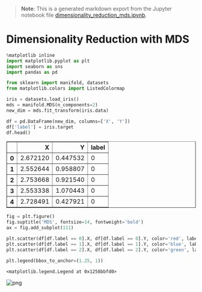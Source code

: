 >**Note**: This is a generated markdown export from the Jupyter notebook file [dimensionality_reduction_mds.ipynb](dimensionality_reduction_mds.ipynb).

# Dimensionality Reduction with MDS


```python
%matplotlib inline
import matplotlib.pyplot as plt
import seaborn as sns
import pandas as pd

from sklearn import manifold, datasets
from matplotlib.colors import ListedColormap


```


```python
iris = datasets.load_iris()
mds = manifold.MDS(n_components=2)
new_dim = mds.fit_transform(iris.data)
```


```python
df = pd.DataFrame(new_dim, columns=['X', 'Y'])
df['label'] = iris.target
df.head()
```




<div>
<table border="1" class="dataframe">
  <thead>
    <tr style="text-align: right;">
      <th></th>
      <th>X</th>
      <th>Y</th>
      <th>label</th>
    </tr>
  </thead>
  <tbody>
    <tr>
      <th>0</th>
      <td>2.672120</td>
      <td>0.447532</td>
      <td>0</td>
    </tr>
    <tr>
      <th>1</th>
      <td>2.552644</td>
      <td>0.958807</td>
      <td>0</td>
    </tr>
    <tr>
      <th>2</th>
      <td>2.753668</td>
      <td>0.921540</td>
      <td>0</td>
    </tr>
    <tr>
      <th>3</th>
      <td>2.553338</td>
      <td>1.070443</td>
      <td>0</td>
    </tr>
    <tr>
      <th>4</th>
      <td>2.728491</td>
      <td>0.427921</td>
      <td>0</td>
    </tr>
  </tbody>
</table>
</div>




```python
fig = plt.figure()
fig.suptitle('MDS', fontsize=14, fontweight='bold')
ax = fig.add_subplot(111)

plt.scatter(df[df.label == 0].X, df[df.label == 0].Y, color='red', label=iris.target_names[0])
plt.scatter(df[df.label == 1].X, df[df.label == 1].Y, color='blue', label=iris.target_names[1])
plt.scatter(df[df.label == 2].X, df[df.label == 2].Y, color='green', label=iris.target_names[2])

plt.legend(bbox_to_anchor=(1.25, 1))
```




    <matplotlib.legend.Legend at 0x1258bbfd0>




    
![png](dimensionality_reduction_mds_files/dimensionality_reduction_mds_4_1.png)
    
